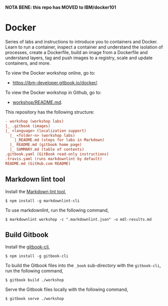 **NOTA BENE: this repo has MOVED to IBM/docker101**

# Docker

Series of labs and instructions to introduce you to containers and Docker. Learn to run a container, inspect a container and understand the isolation of processes, create a Dockerfile, build an image from a Dockerfile and understand layers, tag and push images to a registry, scale and update containers, and more.

To view the Docker workshop online, go to:
* <https://ibm-developer.gitbook.io/docker/>.

To view the Docker workshop in Github, go to:
* [workshop/README.md](workshop/README.md).

This repository has the following structure:
```ini
- workshop (workshop labs)
|_ .gitbook (images)
|_ <language> (localization support) 
  |_ <folder-n> (workshop labs)
    |_README.md (steps for labs in Markdown)
  |_ README.md (gitbook home page)
  |_ SUMMARY.md (table of contents)
.gitbook.yaml (GitBook read-only instructions)
.travis.yaml (runs markdownlint by default)
README.md (GitHub.com README)
```

## Markdown lint tool

Install the [Markdown lint tool](https://github.com/markdownlint/markdownlint),
```
$ npm install -g markdownlint-cli
```

To use markdownlint, run the following command,
```
$ markdownlint workshop -c ".markdownlint.json" -o mdl-results.md
```

## Build Gitbook 

Install the [gitbook-cli](https://github.com/GitbookIO/gitbook-cli),
```
$ npm install -g gitbook-cli
```

To build the Gitbook files into the `_book` sub-directory with the `gitbook-cli`, run the following command,
```
$ gitbook build ./workshop
```

Serve the Gitbook files locally with the following command,
```
$ gitbook serve ./workshop
```



